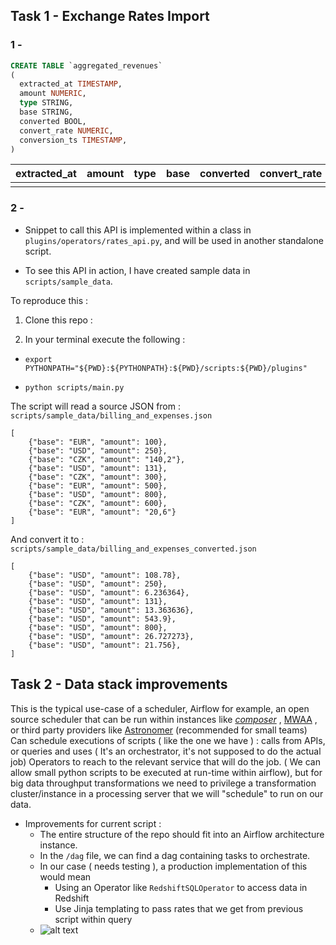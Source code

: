 ## Task 1 - Exchange Rates Import

###  1 -



~~~~sql
CREATE TABLE `aggregated_revenues`
(
  extracted_at TIMESTAMP,
  amount NUMERIC,
  type STRING,
  base STRING,
  converted BOOL,
  convert_rate NUMERIC,
  conversion_ts TIMESTAMP,
)
~~~~



| extracted_at | amount | type | base | converted | convert_rate | conversion_ts |
|-----------|--------|------|------|-----------|--------------|---------------|
|           |        |      |      |           |              |               |

### 2 -

- Snippet to call this API is implemented within a class  in `plugins/operators/rates_api.py`, and will be used in another standalone script.

- To see this API in action, I have created sample data in `scripts/sample_data`.

To reproduce this :

1. Clone this repo : 

2. In your terminal execute the following : 

- ``export PYTHONPATH="${PWD}:${PYTHONPATH}:${PWD}/scripts:${PWD}/plugins"``

- ``python scripts/main.py ``

The script will read a source JSON from : ```scripts/sample_data/billing_and_expenses.json```

````
[
    {"base": "EUR", "amount": 100},
    {"base": "USD", "amount": 250},
    {"base": "CZK", "amount": "140,2"},
    {"base": "USD", "amount": 131},
    {"base": "CZK", "amount": 300},
    {"base": "EUR", "amount": 500},
    {"base": "USD", "amount": 800},
    {"base": "CZK", "amount": 600},
    {"base": "EUR", "amount": "20,6"}
]
````

And convert it to :
``scripts/sample_data/billing_and_expenses_converted.json``

```
[
    {"base": "USD", "amount": 108.78},
    {"base": "USD", "amount": 250},
    {"base": "USD", "amount": 6.236364},
    {"base": "USD", "amount": 131},
    {"base": "USD", "amount": 13.363636},
    {"base": "USD", "amount": 543.9},
    {"base": "USD", "amount": 800},
    {"base": "USD", "amount": 26.727273},
    {"base": "USD", "amount": 21.756},
]
```


## Task 2 - Data stack improvements

This is the typical use-case of a scheduler, Airflow for example, an open source scheduler that can be run within instances like [_composer_](https://cloud.google.com/composer?hl=fr) , [MWAA](https://docs.aws.amazon.com/mwaa/latest/userguide/what-is-mwaa.html) , or third party providers like [Astronomer](https://www.astronomer.io/) (recommended for small teams)
Can schedule executions of scripts ( like the one we have ) : calls from APIs, or queries and uses ( It's an orchestrator, it's not supposed to do the actual job) Operators to reach to the relevant service that will do the job. ( We can allow small python scripts to be executed at run-time within airflow), but for big data throughput transformations we need to privilege a transformation cluster/instance in a processing server that we will "schedule" to run on our data.

- Improvements for current script : 
  - The entire structure of the repo should fit into an Airflow architecture instance.
  - In the ``/dag`` file, we can find a dag containing tasks to orchestrate.
  - In our case ( needs testing ), a production implementation of this would mean 
    - Using an Operator like `RedshiftSQLOperator` to access data in Redshift
    - Use Jinja templating to pass rates that we get from previous script within query 
  - ![alt text](https://github.com/[username]/[reponame]/blob/[branch]/image.jpg?raw=true)

